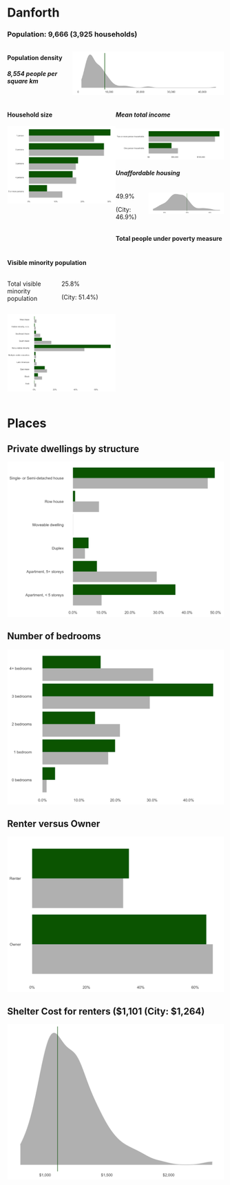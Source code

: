 Danforth
================

### Population: 9,666 (3,925 households)

<div style="display: flex;">

<div style="width: 30%;">

#### Population density

##### 8,554 people per square km

</div>

<div style="width: 70%;">

![](neighbourhood_profile_files/figure-gfm/density-comparison-1.png)<!-- -->

</div>

</div>

<div style="display: flex;">

<div style="width: 50%;">

#### Household size

![](neighbourhood_profile_files/figure-gfm/household-size-1.png)<!-- -->

</div>

<div style="width: 50%;">

##### Mean total income

![](neighbourhood_profile_files/figure-gfm/mean-total-income-1.png)<!-- -->

##### Unaffordable housing

<div style="display: flex;">

<div style="width: 30%;">

49.9%

(City: 46.9%)

</div>

<div style="width: 70%;">

![](neighbourhood_profile_files/figure-gfm/unaffordable-comparison-1.png)<!-- -->

</div>

</div>

#### Total people under poverty measure

</div>

</div>

<div style="display: flex;">

<div style="width: 50%;">

#### Visible minority population

<div style="display: flex;">

<div style="width: 50%;">

Total visible minority population

</div>

<div style="width: 50%;">

25.8%

(City: 51.4%)

</div>

</div>

![](neighbourhood_profile_files/figure-gfm/visible-minority-1.png)<!-- -->

</div>

</div>

# Places

## Private dwellings by structure

![](neighbourhood_profile_files/figure-gfm/structure-type-1.png)<!-- -->

## Number of bedrooms

![](neighbourhood_profile_files/figure-gfm/bedrooms-1.png)<!-- -->

## Renter versus Owner

![](neighbourhood_profile_files/figure-gfm/renter-owner-1.png)<!-- -->

## Shelter Cost for renters ($1,101 (City: $1,264)

![](neighbourhood_profile_files/figure-gfm/shelter-cost-comparison-1.png)<!-- -->
